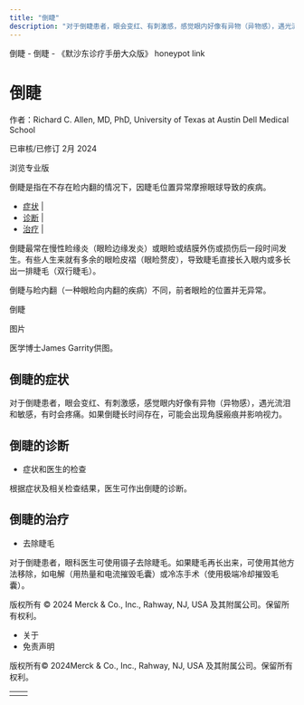 ```yaml
---
title: "倒睫"
description: "对于倒睫患者，眼会变红、有刺激感，感觉眼内好像有异物（异物感），遇光流泪和敏感，有时会疼痛。如果倒睫长时间存在，可能会出现角膜瘢痕并影响视力。"
---
```


﻿倒睫 \- 倒睫 \- 《默沙东诊疗手册大众版》 honeypot link

# 倒睫

作者：Richard C. Allen, MD, PhD, University of Texas at Austin Dell Medical School

已审核/已修订 2月 2024

浏览专业版

倒睫是指在不存在睑内翻的情况下，因睫毛位置异常摩擦眼球导致的疾病。

- [症状](#症状_v12782377_zh) \|
- [诊断](#诊断_v12782381_zh) \|
- [治疗](#治疗_v12782387_zh) \|

倒睫最常在慢性睑缘炎（眼睑边缘发炎）或眼睑或结膜外伤或损伤后一段时间发生。有些人生来就有多余的眼睑皮褶（眼睑赘皮），导致睫毛直接长入眼内或多长出一排睫毛（双行睫毛）。

倒睫与睑内翻（一种眼睑向内翻的疾病）不同，前者眼睑的位置并无异常。

倒睫



图片

医学博士James Garrity供图。

## 倒睫的症状

对于倒睫患者，眼会变红、有刺激感，感觉眼内好像有异物（异物感），遇光流泪和敏感，有时会疼痛。如果倒睫长时间存在，可能会出现角膜瘢痕并影响视力。

## 倒睫的诊断

- 症状和医生的检查


根据症状及相关检查结果，医生可作出倒睫的诊断。

## 倒睫的治疗

- 去除睫毛


对于倒睫患者，眼科医生可使用镊子去除睫毛。如果睫毛再长出来，可使用其他方法移除，如电解（用热量和电流摧毁毛囊）或冷冻手术（使用极端冷却摧毁毛囊）。



版权所有 © 2024
Merck & Co., Inc., Rahway, NJ, USA 及其附属公司。保留所有权利。

- 关于
- 免责声明

版权所有© 2024Merck & Co., Inc., Rahway, NJ, USA 及其附属公司。保留所有权利。

|     |     |
| --- | --- |
|  |  |